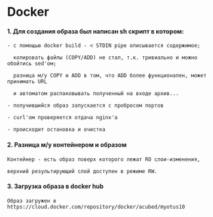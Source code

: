 <h1><b>Docker</b></h1>

<h4>1. Для создания образа был написан sh скрипт в котором:</h4>

    - с помощью docker build - < STDIN pipe описывается содержимое;

      копировать файлы (COPY/ADD) не стал, т.к. тривиально и можно обойтись sed'ом;

      разница м/у COPY и ADD в том, что ADD более функционален, может принимать URL
      
      и автоматом распаковывать полученный на входе архив...

    - получившийся образ запускается с пробросом портов

    - curl'ом проверяется отдача nginx'а

    - происходит остановка и очистка


<h4>2. Разница м/у контейнером и образом</h4>

    Контейнер - есть образ поверх которого лежат RO слои-изменения,

    верхний результирующий слой доступен в режиме RW.


<h4>3. Загрузка образа в docker hub</h4>

    Образ загружен в https://cloud.docker.com/repository/docker/acubed/myotus10
